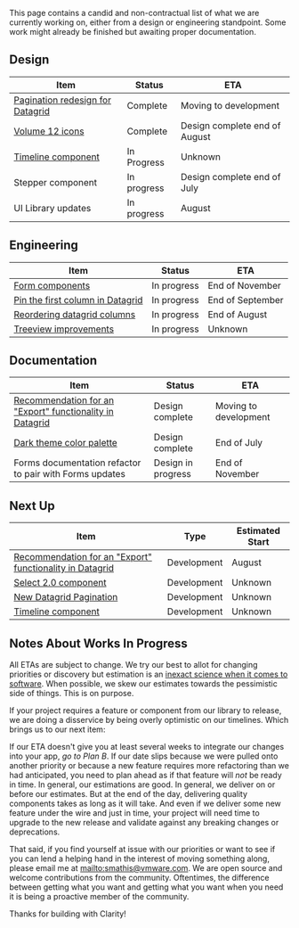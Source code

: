 This page contains a candid and non-contractual list of what we are currently working on,
either from a design or engineering standpoint. Some work might already be finished
but awaiting proper documentation.

## Design
Item|Status|ETA
----|----|----
[Pagination redesign for Datagrid](https://github.com/vmware/clarity/issues/1384)|Complete|Moving to development
[Volume 12 icons](https://github.com/vmware/clarity/issues/2222)|Complete|Design complete end of August
[Timeline component](https://github.com/vmware/clarity/issues/1633)|In Progress|Unknown
Stepper component|In progress|Design complete end of July
UI Library updates|In progress|August

## Engineering
Item|Status|ETA
----|----|----
[Form components](https://github.com/vmware/clarity/issues/1878)|In progress|End of November
[Pin the first column in Datagrid](https://github.com/vmware/clarity/issues/1586)|In progress|End of September
[Reordering datagrid columns](https://github.com/vmware/clarity/issues/1771)|In progress|End of August
[Treeview improvements](https://github.com/vmware/clarity/issues/1400)|In progress|Unknown

## Documentation
Item|Status|ETA
----|----|----
[Recommendation for an "Export" functionality in Datagrid](https://github.com/vmware/clarity/issues/2286)|Design complete|Moving to development
[Dark theme color palette](https://github.com/vmware/clarity/issues/2390)|Design complete|End of July
Forms documentation refactor to pair with Forms updates|Design in progress|End of November

## Next Up
Item|Type|Estimated Start
----|----|----
[Recommendation for an "Export" functionality in Datagrid](https://github.com/vmware/clarity/issues/2286)|Development|August
[Select 2.0 component](https://github.com/vmware/clarity/issues/248)|Development|Unknown
[New Datagrid Pagination](https://github.com/vmware/clarity/issues/2361)|Development|Unknown
[Timeline component](https://github.com/vmware/clarity/issues/1633)|Development|Unknown

## Notes About Works In Progress

All ETAs are subject to change. We try our best to allot for changing priorities or discovery but estimation is an [inexact science when it comes to software](https://techcrunch.com/2016/04/30/estimate-thrice-develop-once/). When possible, we skew our estimates towards the pessimistic side of things. This is on purpose.

If your project requires a feature or component from our library to release, we are doing a disservice by being overly optimistic on our timelines. Which brings us to our next item:

If our ETA doesn't give you at least several weeks to integrate our changes into your app, _go to Plan B_. If our date slips because we were pulled onto another priority or because a new feature requires more refactoring than we had anticipated, you need to plan ahead as if that feature will _not_ be ready in time. In general, our estimations are good. In general, we deliver on or before our estimates. But at the end of the day, delivering quality components takes as long as it will take. And even if we deliver some new feature under the wire and just in time, your project will need time to upgrade to the new release and validate against any breaking changes or deprecations.

That said, if you find yourself at issue with our priorities or want to see if you can lend a helping hand in the interest of moving something along, please email me at [mailto:smathis@vmware.com](smathis@vmware.coml). We are open source and welcome contributions from the community. Oftentimes, the difference between getting what you want and getting what you want when you need it is being a proactive member of the community.

Thanks for building with Clarity!
